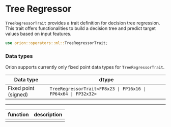 # Tree Regressor

`TreeRegressorTrait` provides a trait definition for decision tree regression.
This trait offers functionalities to build a decision tree and predict target values based on input features.

```rust
use orion::operators::ml::TreeRegressorTrait;
```

### Data types

Orion supports currently only fixed point data types for `TreeRegressorTrait`.

| Data type            | dtype                                                         |
| -------------------- | ------------------------------------------------------------- |
| Fixed point (signed) | `TreeRegressorTrait<FP8x23 \| FP16x16 \| FP64x64 \| FP32x32>` |

***

| function | description |
| -------- | ----------- |
|          |             |
